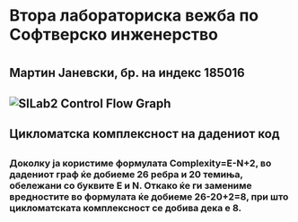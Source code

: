 <h1>Втора лабораториска вежба по Софтверско инженерство<h1>
<h2>Мартин Јаневски, бр. на индекс 185016<h2>

![SILab2 Control Flow Graph](https://user-images.githubusercontent.com/81410621/120121832-f939a000-c1a5-11eb-8b82-027d0bb64bc2.png)

<h2>Цикломатска комплексност на дадениот код<h2>
<h3>Доколку ја користиме формулата Complexity=E-N+2, во дадениот граф ќе добиеме 26 ребра и 20 темиња, обележани со буквите E и N. Откако ќе ги замениме вредностите во формулата ќе добиеме 26-20+2=8, при што цикломатската комплексност се добива дека е 8.<h3>
  
